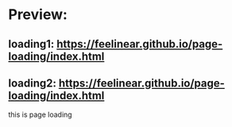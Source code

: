 <!--
 * @Author: FeeLinear 444730413@qq.com
 * @Date: 2024-05-22 18:44:48
 * @LastEditors: FeeLinear 444730413@qq.com
 * @LastEditTime: 2024-05-22 19:03:50
 * @FilePath: \page-loading\README.md
 * @Description: 这是默认设置,请设置`customMade`, 打开koroFileHeader查看配置 进行设置: https://github.com/OBKoro1/koro1FileHeader/wiki/%E9%85%8D%E7%BD%AE
-->
# Preview:
## loading1: https://feelinear.github.io/page-loading/index.html
## loading2: https://feelinear.github.io/page-loading/index.html

this is page loading
